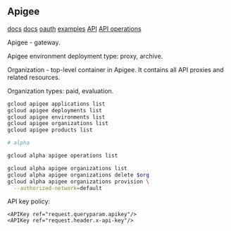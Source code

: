 Apigee
-

[docs](https://cloud.google.com/apigee/docs)
[docs](https://docs.apigee.com/api-platform/reference/apigee-reference)
[oauth](https://cloud.google.com/apigee/docs/api-platform/tutorials/secure-calls-your-api-through-oauth-20-client-credentials)
[examples](https://github.com/apigee/api-platform-samples)
[API](https://cloud.google.com/apigee/docs/reference/apis/apigee/rest)
[API operations](https://apidocs.apigee.com/operations)

Apigee - gateway.

Apigee environment deployment type: proxy, archive.

Organization - top-level container in Apigee.
It contains all API proxies and related resources.

Organization types: paid, evaluation.

````sh
gcloud apigee applications list
gcloud apigee deployments list
gcloud apigee environments list
gcloud apigee organizations list
gcloud apigee products list

# alpha

gcloud alpha apigee operations list

gcloud alpha apigee organizations list
gcloud alpha apigee organizations delete $org
gcloud alpha apigee organizations provision \
  --authorized-network=default

````

API key policy:
````
<APIKey ref="request.queryparam.apikey"/>
<APIKey ref="request.header.x-api-key"/>
````
